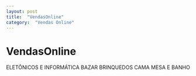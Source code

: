 ```yaml
---
layout: post
title:  "VendasOnline"
category:  "Vendas Online"
---
```


# VendasOnline

ELETÔNICOS E INFORMÁTICA BAZAR BRINQUEDOS CAMA MESA E BANHO
